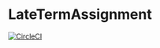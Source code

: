 # LateTermAssignment
[![CircleCI](https://circleci.com/gh/LonelyDancers/LateTermAssignment.svg?style=svg)](https://circleci.com/gh/LonelyDancers/LateTermAssignment)
